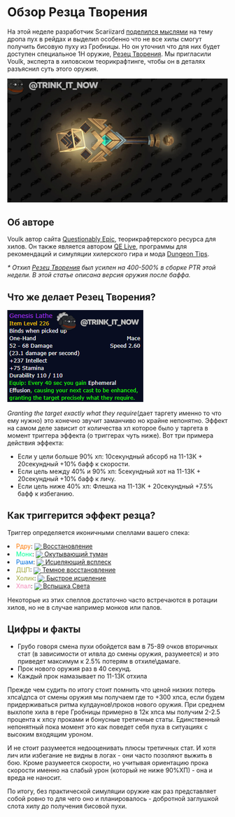 # Обзор Резца Творения

На этой неделе разработчик Scariizard [поделился мыслями](https://ptr.wowhead.com/news/blizzard-on-higher-item-level-weapons-from-raid-design-philosophy-no-weapon-325723) на тему дропа пух в рейдах и выделил особенно что не все хилы смогут получить бисовую пуху из Гробницы. Но он уточнил что для них будет доступен специальное 1H оружие, [Резец Творения](https://ptr.wowhead.com/item=189754/genesis-lathe). Мы пригласили Voulk, эксперта в хиловском теорикрафтинге, чтобы он в деталях разъяснил суть этого оружия.  

![Резец Творения](../Assets/325762/325762-1.jpg)

## Об авторе
Voulk автор сайта [Questionably Epic](https://questionablyepic.com/), теорикрафтерского ресурса для хилов. Он также является автором [QE Live](https://questionablyepic.com/live/), программы для рекомендаций и симуляции хилерского гира и мода [Dungeon Tips](https://www.curseforge.com/wow/addons/qe-dungeon-tips).  

*\* Отхил [Резец Творения](https://ptr.wowhead.com/item=189754/genesis-lathe) был усилен на 400-500% в сборке PTR этой недели. В этой статье описана версия оружия после баффа.*  

## Что же делает Резец Творения?
![Резец Творения Статы](../Assets/325762/325762-2.png)  

*Granting the target exactly what they require*(дает таргету именно то что ему нужно) это конечно звучит заманчиво но крайне непонятно. Эффект на самом деле зависит от количества хп которое было у таргета в момент триггера эффекта (о триггерах чуть ниже). Вот три примера действия эффекта:

- Если у цели больше 90% хп: 10секундный абсорб на 11-13К + 20секундный +10% бафф к скорости.
- Если цель между 40% и 90% хп: 5секундный хот на 11-13К + 20секундный +10% бафф к личу.
- Если цель ниже 40% хп: Флешка на 11-13К + 20секундный +7.5% бафф к избеганию.

## Как триггерится эффект резца?
Триггер определяется иконичными спеллами вашего спека:

<li><font color="#FF7C0A">Рдру</font>: <a href="https://ru.wowhead.com/spell=8936/"><img src="https://wow.zamimg.com/images/wow/icons/tiny/spell_nature_resistnature.gif" style="vertical-align: middle;"> Восстановление</a></li>
<li><font color="#00FF98">Монк</font>: <a href="https://ru.wowhead.com/spell=124682/"><img src="https://wow.zamimg.com/images/wow/icons/tiny/spell_monk_envelopingmist.gif" style="vertical-align: middle;"> Окутывающий туман</a></li>
<li><font color="#0070DD">Ршам</font>: <a href="https://ru.wowhead.com/spell=8004/"><img src="https://wow.zamimg.com/images/wow/icons/tiny/spell_nature_healingway.gif" style="vertical-align: middle;"> Исцеляющий всплеск</a></li>
<li><font color="#a0a73e">ДЦП</font>: <a href="https://ru.wowhead.com/spell=186263/"><img src="https://wow.zamimg.com/images/wow/icons/tiny/spell_shadow_shadowmend.gif" style="vertical-align: middle;"> Темное восстановление</a></li>
<li><font color="#a0a73e">Холик</font>: <a href="https://ru.wowhead.com/spell=2061/"><img src="https://wow.zamimg.com/images/wow/icons/tiny/spell_holy_flashheal.gif" style="vertical-align: middle;"> Быстрое исцеление</a></li>
<li><font color="#F48CBA">Хпал</font>: <a href="https://ru.wowhead.com/spell=19750/"><img src="https://wow.zamimg.com/images/wow/icons/tiny/spell_holy_flashheal.gif" style="vertical-align: middle;"> Вспышка Света</a></li>

Некоторые из этих спеллов достаточно часто встречаются в ротации хилов, но не в случае например монков или палов.

## Цифры и факты
- Грубо говоря смена пухи обойдется вам в 75-89 очков вторичных стат (в зависимости от илвла до смены оружия, разумеется) и это приведет максимум к 2.5% потерям в отхиле\дамаге.
- Прок нового оружия раз в 40 секунд.
- Каждый прок намазывает по 11-13К отхила

Прежде чем судить по итогу стоит помнить что ценой низких потерь хпса\дпса от смены оружия мы получаем где то +300 хпса, если будем придерживаться ритма кулдаунов\проков нового оружия. При среднем выхлопе хила в гере Гробницы примерно в 12к хпса мы получим 2-2.5 процента к хпсу проками и бонусные третичные статы. Единственный непонятный пока момент это как поведет себя пуха в ситуациях с высоким входящим уроном.

И не стоит разумеется недооценивать плюсы третичных стат. И хотя лич или избегание не видны в логах - они часто позоляют выжить в бою. Кроме разумеется скорости, но учитывая ориентацию прока скорости именно на слабый урон (который не ниже 90%ХП) - она и вреда не наносит.

По итогу, без практической симуляции оружие как раз представляет собой ровно то для чего оно и планировалось - добротной заглушкой слота хилу до получения бисовой пухи.